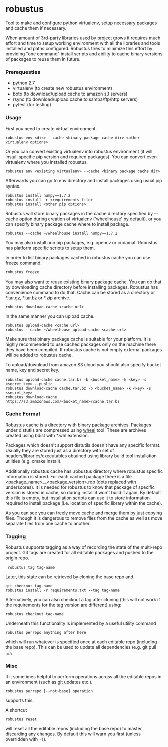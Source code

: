 robustus
=======

Tool to make and configure python virtualenv, setup necessary packages and cache them if necessary.

When amount of 3rd-party libraries used by project grows it requires much effort and
time to setup working environment with all the libraries and tools installed and paths
configured. Robustus tries to minimize this effort by providing "one command" install
scripts and ability to cache binary versions of packages to reuse them in future.

### Prerequesties
* python 2.7
* virtualenv (to create new robustus environment)
* boto (to download/upload cache to amazon s3 servers)
* rsync (to download/upload cache to samba/ftp/http servers)
* pytest (for testing)


### Usage
First you need to create virtual environment.

    robustus env <dir> --cache <binary package cache dir> <other virtualenv options>

Or you can convert existing virtualenv into robustus environment (it will install
specific pip version and required packages). You can convert even virtualenv where
you installed robustus.

    robustus env <existing virtualenv> --cache <binary package cache dir>

Afterwards you can go to env directory and install packages using usual pip syntax.

    robustus install numpy==1.7.2
    robustus install -r <requirements file>
    robustus install <other pip options>

Robustus will store binary packages in the cache directory specified by --cache option
during creation of virtualenv ('wheelhouse' by default).
or you can specify binary package cache where to install package.

    robustus --cache ~/wheelhouse install numpy==1.7.2

You may also install non pip packages, e.g. opencv or cudamat. Robustus has
platform specific scripts to setup them.

In order to list binary packages cached in robustus cache you can use freeze command.

    robustus freeze

You may also want to reuse existing binary package cache. You can do that by
downloading cache directory before installing packages. Robustus has convenience
command to do that. Cache can be stored as a directory or *.tar.gz, *.tar.bz or
*.zip archive.

    robustus download-cache <cache url>

In the same manner you can upload cache.
  
    robustus upload-cache <cache url>
    robustus --cache ~/wheelhouse upload-cache <cache url>

Make sure that binary package cache is suitable for your platform. It is highly
recommended to use cached packages only on the machine there they have been compiled.
If robustus cache is not empty external packages will be added to robustus cache.

To upload/download from amazon S3 cloud you should also specify bucket name, key and secret key.

    robustus upload-cache cache.tar.bz -b <bucket_name> -k <key> -s <secret_key> --public
    robustus download-cache cache.tar.bz -b <bucket_name> -k <key> -s <secret_key>
    robustus download-cache https://s3.amazonaws.com/<bucket_name>/cache.tar.bz

### Cache Format

Robustus cache is a directory with binary package archives. Packages under distutils are compressed
using [wheel](https://pypi.python.org/pypi/wheel) tool. These are archives created using bdist
with *.whl extension.

Packages which doesn't support distutils doesn't have any specific format. Usually they are stored
just as a directory with set of headers/libraries/executables obtained using library build tool
installation utilities (e.g. cmake install).

Additionally robustus cache has .robustus directory where robustus specific information is stored.
For each cached package there is a file \<package_name\>__\<package_version\>.rob (dots replaced with
underscores). It is needed for robustus to know that package of specific version is stored in cache,
so during install it won't build it again. By default this file is empty, but installation scripts can
use it to store information required to install package (i.e. location of specific library within the
cache).

As you can see you can freely move cache and merge them by just copying files. Though it is dangerous
to remove files from the cache as well as move separate files from one cache to another.


### Tagging

Robustus supports tagging as a way of recording the state of the multi-repo project. Git
tags are created for all editable packages and pushed to the origin repo.

	 robustus tag tag-name

Later, this state can be retrieved by cloning the base repo and 

    git checkout tag-name
    robustus install -r requirements.txt --tag tag-name

Alternatively, you can also checkout a tag after cloning (this will not work if the requirements for the tag version are different) using:

    robustus checkout tag-name

Underneath this functionality is implemented by a useful utility command

	robustus perrepo anything after here

which will run whatever is specified once at each editable repo (including
the base repo). This can be used to update all dependencies (e.g. git pull ...).


### Misc

It it sometimes helpful to perform operations across all the editable repos in an
environment (such as git updates etc.).

    robustus perrepo [--not-base] operation

supports this.

A shortcut

    robustus reset

will reset all the editable repos (including the base repo) to master, discarding any changes.
By default this will warn you first (unless overridden with `-f`).
